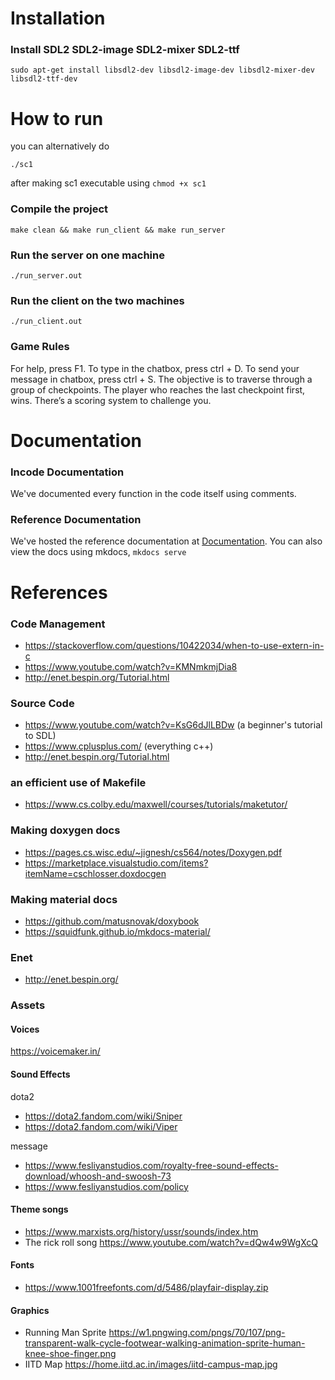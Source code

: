 # Installation
### Install SDL2 SDL2-image SDL2-mixer SDL2-ttf
```
sudo apt-get install libsdl2-dev libsdl2-image-dev libsdl2-mixer-dev libsdl2-ttf-dev

```

# How to run
you can alternatively do
```
./sc1
```
after making sc1 executable using ```chmod +x sc1```
### Compile the project
```
make clean && make run_client && make run_server
```
### Run the server on one machine
```
./run_server.out
```
### Run the client on the two machines
```
./run_client.out
```
### Game Rules
For help, press F1.
To type in the chatbox, press ctrl + D.
To send your message in chatbox, press ctrl + S.
The objective is to traverse through a group of checkpoints. The player who reaches the last checkpoint first, wins. There’s a scoring system to challenge you.

# Documentation
### Incode Documentation
We've documented every function in the code itself using comments.

### Reference Documentation
We've hosted the reference documentation at [Documentation](https://mrityunjai01.github.io/maze-game-using-sdl/index.html). You can also view the docs using mkdocs, ```mkdocs serve```

# References
### Code Management
- https://stackoverflow.com/questions/10422034/when-to-use-extern-in-c
- https://www.youtube.com/watch?v=KMNmkmjDia8
- http://enet.bespin.org/Tutorial.html

### Source Code
- https://www.youtube.com/watch?v=KsG6dJlLBDw (a beginner's tutorial to SDL)
- https://www.cplusplus.com/ (everything c++)
- http://enet.bespin.org/Tutorial.html

### an efficient use of Makefile
- https://www.cs.colby.edu/maxwell/courses/tutorials/maketutor/

### Making doxygen docs
- https://pages.cs.wisc.edu/~jignesh/cs564/notes/Doxygen.pdf
- https://marketplace.visualstudio.com/items?itemName=cschlosser.doxdocgen

### Making material docs
- https://github.com/matusnovak/doxybook
- https://squidfunk.github.io/mkdocs-material/

### Enet
- http://enet.bespin.org/

### Assets
#### Voices
https://voicemaker.in/

#### Sound Effects
dota2
- https://dota2.fandom.com/wiki/Sniper
- https://dota2.fandom.com/wiki/Viper

message
- https://www.fesliyanstudios.com/royalty-free-sound-effects-download/whoosh-and-swoosh-73
- https://www.fesliyanstudios.com/policy
#### Theme songs
- https://www.marxists.org/history/ussr/sounds/index.htm
- The rick roll song https://www.youtube.com/watch?v=dQw4w9WgXcQ

#### Fonts
- https://www.1001freefonts.com/d/5486/playfair-display.zip

#### Graphics
- Running Man Sprite https://w1.pngwing.com/pngs/70/107/png-transparent-walk-cycle-footwear-walking-animation-sprite-human-knee-shoe-finger.png
- IITD Map https://home.iitd.ac.in/images/iitd-campus-map.jpg
